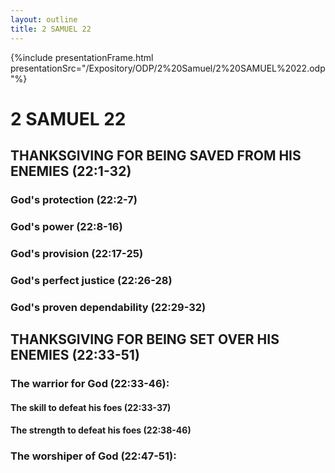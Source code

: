 ```yaml
---
layout: outline
title: 2 SAMUEL 22
---
```

{%include presentationFrame.html presentationSrc="/Expository/ODP/2%20Samuel/2%20SAMUEL%2022.odp"%}

# 2 SAMUEL 22
## THANKSGIVING FOR BEING SAVED FROM HIS ENEMIES (22:1-32) 
###  God\'s protection (22:2-7) 
###  God\'s power (22:8-16) 
###  God\'s provision (22:17-25) 
###  God\'s perfect justice (22:26-28) 
###  God\'s proven dependability (22:29-32) 
## THANKSGIVING FOR BEING SET OVER HIS ENEMIES (22:33-51) 
###  The warrior for God (22:33-46): 
####  The skill to defeat his foes (22:33-37) 
####  The strength to defeat his foes (22:38-46) 
###  The worshiper of God (22:47-51): 
